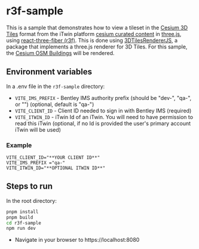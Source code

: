 # r3f-sample

This is a sample that demonstrates how to view a tileset in the [Cesium 3D Tiles](https://github.com/CesiumGS/3d-tiles) format from the iTwin platform [cesium curated content](https://developer.bentley.com/apis/cesium-curated-content) in [three.js](https://threejs.org/), using [react-three-fiber (r3f)](https://r3f.docs.pmnd.rs/getting-started/introduction). This is done using [3DTilesRendererJS](https://github.com/NASA-AMMOS/3DTilesRendererJS/tree/master), a package that implements a three.js renderer for 3D Tiles. For this sample, the [Cesium OSM Buildings](https://cesium.com/platform/cesium-ion/content/cesium-osm-buildings/) will be rendered.

## Environment variables

In a .env file in the `r3f-sample` directory:

- `VITE_IMS_PREFIX` - Bentley IMS authority prefix (should be "dev-", "qa-", or "") (optional, default is "qa-")
- `VITE_CLIENT_ID` - Client ID needed to sign in with Bentley IMS (required)
- `VITE_ITWIN_ID` - iTwin Id of an iTwin. You will need to have permission to read this iTwin (optional, if no Id is provided the user's primary account iTwin will be used)

### Example

```
VITE_CLIENT_ID="**YOUR CLIENT ID**"
VITE_IMS_PREFIX ="qa-"
VITE_ITWIN_ID="**OPTIONAL ITWIN ID**"
```

## Steps to run

In the root directory:

```bash
pnpm install
pnpm build
cd r3f-sample
npm run dev
```

- Navigate in your browser to https://localhost:8080
